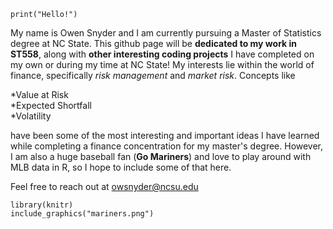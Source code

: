 ```{r} 
print("Hello!")
```
My name is Owen Snyder and I am currently pursuing a Master of Statistics degree at NC State. This github page will be **dedicated to my work in ST558**, along with **other interesting coding projects** I have completed on my own or during my time at NC State! My interests lie within the world of finance, specifically *risk management* and *market risk*. Concepts like

  *Value at Risk   
  *Expected Shortfall   
  *Volatility  
  
have been some of the most interesting and important ideas I have learned while completing a finance concentration for my master's degree. However, I am also a huge baseball fan (**Go Mariners**) and love to play around with MLB data in R, so I hope to include some of that here.

Feel free to reach out at owsnyder@ncsu.edu



```{r out.width = "70px"}
library(knitr)
include_graphics("mariners.png")

```
